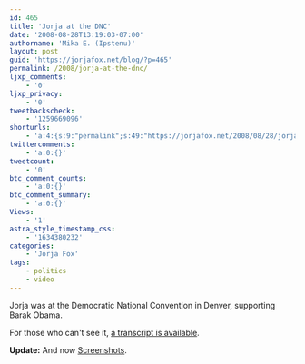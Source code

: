 ```yaml
---
id: 465
title: 'Jorja at the DNC'
date: '2008-08-28T13:19:03-07:00'
authorname: 'Mika E. (Ipstenu)'
layout: post
guid: 'https://jorjafox.net/blog/?p=465'
permalink: /2008/jorja-at-the-dnc/
ljxp_comments:
    - '0'
ljxp_privacy:
    - '0'
tweetbackscheck:
    - '1259669096'
shorturls:
    - 'a:4:{s:9:"permalink";s:49:"https://jorjafox.net/2008/08/28/jorja-at-the-dnc/";s:7:"tinyurl";s:25:"http://tinyurl.com/l2np28";s:4:"isgd";s:18:"http://is.gd/531cL";s:5:"bitly";s:20:"http://bit.ly/8GVAYY";}'
twittercomments:
    - 'a:0:{}'
tweetcount:
    - '0'
btc_comment_counts:
    - 'a:0:{}'
btc_comment_summary:
    - 'a:0:{}'
Views:
    - '1'
astra_style_timestamp_css:
    - '1634380232'
categories:
    - 'Jorja Fox'
tags:
    - politics
    - video
---
```


Jorja was at the Democratic National Convention in Denver, supporting Barak Obama.

<div style="text-align: center; margin: auto"><object type="application/x-shockwave-flash" style="width:425px; height:344px;" data="http://www.youtube.com/v/kmXDuZ03Tco"><param name="movie" value="http://www.youtube.com/v/kmXDuZ03Tco" /></object></div>

For those who can't see it, <a href="https://jorjafox.net/wiki/Democratic_National_Convention_(28_August_2008)">a transcript is available</a>.

<b>Update:</b> And now <a href="https://jorjafox.net/gallery/pub/political/20080825-dnc/why/">Screenshots</a>.

